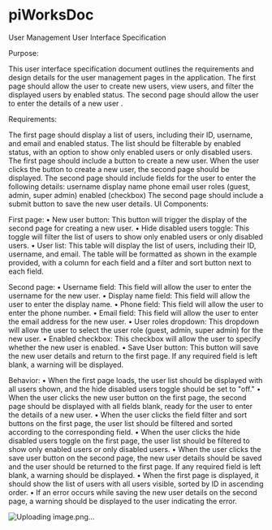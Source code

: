 # piWorksDoc



User Management User Interface Specification

Purpose:

This user interface specification document outlines the requirements and design details for the user management pages in the application. The first page should allow the user to create new users, view users, and filter the displayed users by enabled status. The second page should allow the user to enter the details of a new user .

Requirements:

The first page should display a list of users, including their ID, username, and email and enabled status.
The list should be filterable by enabled status, with an option to show only enabled users or only disabled users.
The first page should include a button to create a new user.
When the user clicks the button to create a new user, the second page should be displayed.
The second page should include fields for the user to enter the following details:
username
display name
phone
email
user roles (guest, admin, super admin)
enabled (checkbox)
The second page should include a submit button to save the new user details.
UI Components:

First page:
•	New user button: This button will trigger the display of the second page for creating a new user.
•	Hide disabled users toggle: This toggle will filter the list of users to show only enabled users or only disabled users.
•	User list: This table will display the list of users, including their ID, username, and email. The table will be formatted as shown in the example provided, with a column for each field and a filter and sort button next to each field.

Second page:
•	Username field: This field will allow the user to enter the username for the new user.
•	Display name field: This field will allow the user to enter the display name.
•	Phone field: This field will allow the user to enter the phone number.
•	Email field: This field will allow the user to enter the email address for the new user.
•	User roles dropdown: This dropdown will allow the user to select the user role (guest, admin, super admin) for the new user.
•	Enabled checkbox: This checkbox will allow the user to specify whether the new user is enabled.
•	Save User button: This button will save the new user details and return to the first page. If any required field is left blank, a warning will be displayed.

Behavior:
•	When the first page loads, the user list should be displayed with all users shown, and the hide disabled users toggle should be set to "off."
•	When the user clicks the new user button on the first page, the second page should be displayed with all fields blank, ready for the user to enter the details of a new user.
•	When the user clicks the field filter and sort buttons on the first page, the user list should be filtered and sorted according to the corresponding field.
•	When the user clicks the hide disabled users toggle on the first page, the user list should be filtered to show only enabled users or only disabled users.
•	When the user clicks the save user button on the second page, the new user details should be saved and the user should be returned to the first page. If any required field is left blank, a warning should be displayed.
•	When the first page is displayed, it should show the list of users with all users visible, sorted by ID in ascending order.
•	If an error occurs while saving the new user details on the second page, a warning should be displayed to the user indicating the error.

![Uploading image.png…]()
